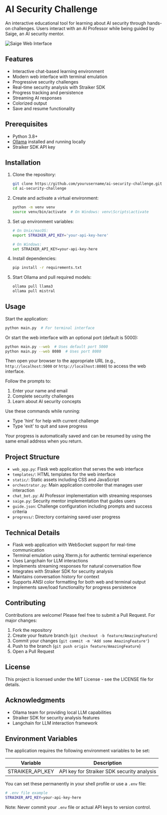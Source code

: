 # AI Security Challenge

An interactive educational tool for learning about AI security through hands-on challenges. Users interact with an AI Professor while being guided by Saige, an AI security mentor.

![Saige Web Interface](saige.gif)

## Features

- Interactive chat-based learning environment
- Modern web interface with terminal emulation
- Progressive security challenges
- Real-time security analysis with Straiker SDK
- Progress tracking and persistence
- Streaming AI responses
- Colorized output
- Save and resume functionality

## Prerequisites

- Python 3.8+
- [Ollama](https://ollama.ai/) installed and running locally
- Straiker SDK API key

## Installation

1. Clone the repository:
   ```bash
   git clone https://github.com/yourusername/ai-security-challenge.git
   cd ai-security-challenge
   ```

2. Create and activate a virtual environment:
   ```bash
   python -m venv venv
   source venv/bin/activate  # On Windows: venv\Scripts\activate
   ```

3. Set up environment variables:
   ```bash
   # On Unix/macOS:
   export STRAIKER_API_KEY='your-api-key-here'
   
   # On Windows:
   set STRAIKER_API_KEY=your-api-key-here
   ```

4. Install dependencies:
   ```bash
   pip install -r requirements.txt
   ```

5. Start Ollama and pull required models:
   ```bash
   ollama pull llama3
   ollama pull mistral
   ```

## Usage

Start the application:
```bash
python main.py  # For terminal interface
```

Or start the web interface with an optional port (default is 5000):
```bash
python main.py --web  # Uses default port 5000
python main.py --web 8080  # Uses port 8080
```

Then open your browser to the appropriate URL (e.g., `http://localhost:5000` or `http://localhost:8080`) to access the web interface.

Follow the prompts to:
1. Enter your name and email
2. Complete security challenges
3. Learn about AI security concepts

Use these commands while running:
- Type 'hint' for help with current challenge
- Type 'exit' to quit and save progress

Your progress is automatically saved and can be resumed by using the same email address when you return.

## Project Structure

- `web_app.py`: Flask web application that serves the web interface
- `templates/`: HTML templates for the web interface
- `static/`: Static assets including CSS and JavaScript
- `orchestrator.py`: Main application controller that manages user interaction
- `chat_bot.py`: AI Professor implementation with streaming responses
- `saige.py`: Security mentor implementation that guides users
- `guide.json`: Challenge configuration including prompts and success criteria
- `progress/`: Directory containing saved user progress

## Technical Details

- Flask web application with WebSocket support for real-time communication
- Terminal emulation using Xterm.js for authentic terminal experience
- Uses Langchain for LLM interactions
- Implements streaming responses for natural conversation flow
- Integrates with Straiker SDK for security analysis
- Maintains conversation history for context
- Supports ANSI color formatting for both web and terminal output
- Implements save/load functionality for progress persistence

## Contributing

Contributions are welcome! Please feel free to submit a Pull Request. For major changes:

1. Fork the repository
2. Create your feature branch (`git checkout -b feature/AmazingFeature`)
3. Commit your changes (`git commit -m 'Add some AmazingFeature'`)
4. Push to the branch (`git push origin feature/AmazingFeature`)
5. Open a Pull Request

## License

This project is licensed under the MIT License - see the LICENSE file for details.

## Acknowledgments

- Ollama team for providing local LLM capabilities
- Straiker SDK for security analysis features
- Langchain for LLM interaction framework

## Environment Variables

The application requires the following environment variables to be set:

| Variable | Description |
|----------|-------------|
| STRAIKER_API_KEY | API key for Straiker SDK security analysis |

You can set these permanently in your shell profile or use a `.env` file:

```bash
# .env file example
STRAIKER_API_KEY=your-api-key-here
```

Note: Never commit your `.env` file or actual API keys to version control.
